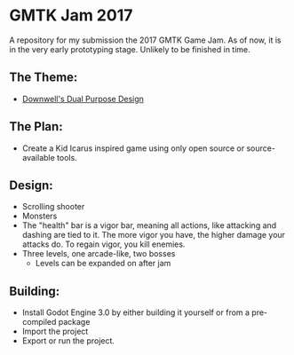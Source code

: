 # GMTK Jam 2017

A repository for my submission the 2017 GMTK Game Jam. As of now, it is in the very early prototyping stage. Unlikely to be finished in time.

## The Theme:
- [Downwell's Dual Purpose Design](https://www.youtube.com/watch?v=i5C1Uj7jJCg)

## The Plan:
- Create a Kid Icarus inspired game using only open source or source-available tools.

## Design:
- Scrolling shooter
- Monsters
- The "health" bar is a vigor bar, meaning all actions, like attacking and dashing are tied to it. The more vigor you have, the higher damage your attacks do. To regain vigor, you kill enemies.
- Three levels, one arcade-like, two bosses
	- Levels can be expanded on after jam

## Building:
- Install Godot Engine 3.0 by either building it yourself or from a pre-compiled package
- Import the project
- Export or run the project.


